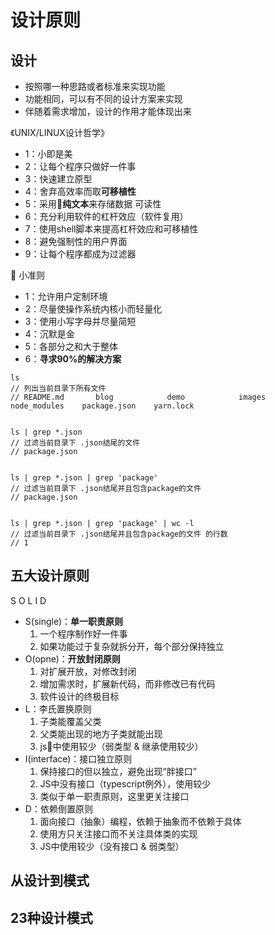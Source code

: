 # 设计原则

## 设计

- 按照哪一种思路或者标准来实现功能
- 功能相同，可以有不同的设计方案来实现
- 伴随着需求增加，设计的作用才能体现出来

《UNIX/LINUX设计哲学》

- 1：小即是美
- 2：让每个程序只做好一件事
- 3：快速建立原型
- 4：舍弃高效率而取**可移植性**
- 5：采用**纯文本**来存储数据  可读性
- 6：充分利用软件的杠杆效应（软件复用）
- 7：使用shell脚本来提高杠杆效应和可移植性
- 8：避免强制性的用户界面
- 9：让每个程序都成为过滤器


小准则

- 1：允许用户定制环境
- 2：尽量使操作系统内核小而轻量化
- 3：使用小写字母并尽量简短
- 4：沉默是金
- 5：各部分之和大于整体
- 6：**寻求90%的解决方案**

```shell
ls  
// 列出当前目录下所有文件
// README.md       blog            demo            images          node_modules    package.json    yarn.lock


ls | grep *.json
// 过滤当前目录下 .json结尾的文件
// package.json


ls | grep *.json | grep 'package'
// 过滤当前目录下 .json结尾并且包含package的文件
// package.json


ls | grep *.json | grep 'package' | wc -l
// 过滤当前目录下 .json结尾并且包含package的文件 的行数
// 1
```

## 五大设计原则

S O L I D

- S(single)：**单一职责原则**
    1. 一个程序制作好一件事
    2. 如果功能过于复杂就拆分开，每个部分保持独立
- O(opne)：**开放封闭原则**
    1. 对扩展开放，对修改封闭
    2. 增加需求时，扩展新代码，而非修改已有代码
    3. 软件设计的终极目标
- L：李氏置换原则
    1. 子类能覆盖父类
    2. 父类能出现的地方子类就能出现
    3. js中使用较少（弱类型 & 继承使用较少）
- I(interface)：接口独立原则
    1. 保持接口的但以独立，避免出现“胖接口”
    2. JS中没有接口（typescript例外），使用较少
    3. 类似于单一职责原则，这里更关注接口
- D：依赖倒置原则
    1. 面向接口（抽象）编程，依赖于抽象而不依赖于具体
    2. 使用方只关注接口而不关注具体类的实现
    3. JS中使用较少（没有接口 & 弱类型）


## 从设计到模式

## 23种设计模式